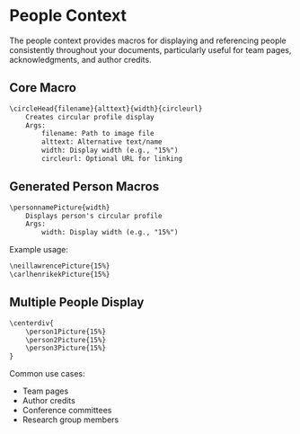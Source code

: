 # People Context

The people context provides macros for displaying and referencing people consistently throughout your documents, particularly useful for team pages, acknowledgments, and author credits.

## Core Macro

```markdown
\circleHead{filename}{alttext}{width}{circleurl}
    Creates circular profile display
    Args:
        filename: Path to image file
        alttext: Alternative text/name
        width: Display width (e.g., "15%")
        circleurl: Optional URL for linking
```

## Generated Person Macros

```markdown
\personnamePicture{width}
    Displays person's circular profile
    Args:
        width: Display width (e.g., "15%")
```

Example usage:
```markdown
\neillawrencePicture{15%}
\carlhenrikekPicture{15%}
```

## Multiple People Display

```markdown
\centerdiv{
    \person1Picture{15%}
    \person2Picture{15%}
    \person3Picture{15%}
}
```

Common use cases:
- Team pages
- Author credits
- Conference committees
- Research group members
